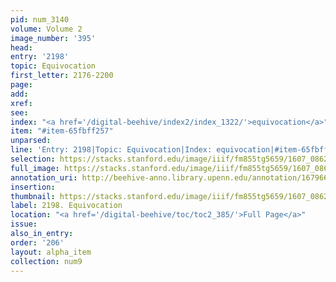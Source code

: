 ```yaml
---
pid: num_3140
volume: Volume 2
image_number: '395'
head:
entry: '2198'
topic: Equivocation
first_letter: 2176-2200
page:
add:
xref:
see:
index: "<a href='/digital-beehive/index2/index_1322/'>equivocation</a>"
item: "#item-65fbff257"
unparsed:
line: 'Entry: 2198|Topic: Equivocation|Index: equivocation|#item-65fbff257'
selection: https://stacks.stanford.edu/image/iiif/fm855tg5659/1607_0862/347,3086,2777,275/full/0/default.jpg
full_image: https://stacks.stanford.edu/image/iiif/fm855tg5659/1607_0862/full/full/0/default.jpg
annotation_uri: http://beehive-anno.library.upenn.edu/annotation/1679669617339
insertion:
thumbnail: https://stacks.stanford.edu/image/iiif/fm855tg5659/1607_0862/347,3086,600,180/250,/0/default.jpg
label: 2198. Equivocation
location: "<a href='/digital-beehive/toc/toc2_385/'>Full Page</a>"
issue:
also_in_entry:
order: '206'
layout: alpha_item
collection: num9
---
```

